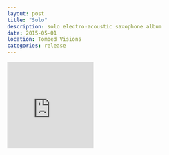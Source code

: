```yaml
---
layout: post
title: "Solo"
description: solo electro-acoustic saxophone album
date: 2015-05-01
location: Tombed Visions
categories: release
---
```


<iframe style="border: 0; width: 200px; height: 200px;" src="https://bandcamp.com/EmbeddedPlayer/album=1156789024/size=large/bgcol=ffffff/linkcol=333333/minimal=true/transparent=true/" seamless><a href="http://tombedvisionsrecords.bandcamp.com/album/solo">Solo by Sam Andreae</a></iframe>